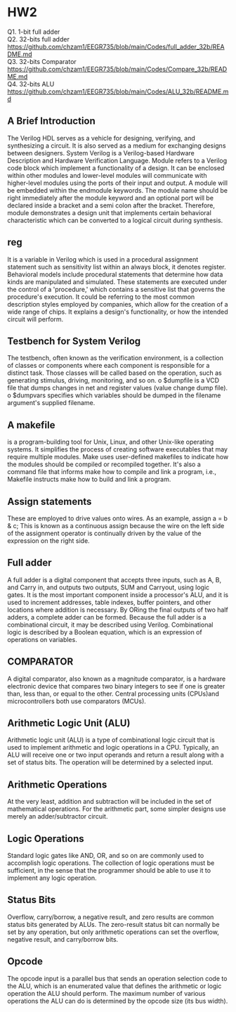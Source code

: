 # HW2

 Q1. 1-bit full adder  
Q2. 32-bits full adder  https://github.com/chzam1/EEGR735/blob/main/Codes/full_adder_32b/README.md  
 Q3. 32-bits Comparator  https://github.com/chzam1/EEGR735/blob/main/Codes/Compare_32b/README.md  
 Q4. 32-bits ALU  https://github.com/chzam1/EEGR735/blob/main/Codes/ALU_32b/README.md

## A Brief Introduction
The Verilog HDL serves as a vehicle for designing, verifying, and synthesizing a circuit. It is also served as a medium for exchanging designs between designers. System Verilog is a Verilog-based Hardware Description and Hardware Verification Language. Module refers to a Verilog code block which implement a functionality of a design. It can be enclosed within other modules and lower-level modules will communicate with higher-level modules using the ports of their input and output. 
A module will be embedded within the endmodule keywords. The module name should be right immediately after the module keyword and an optional port will be declared inside a bracket and a semi colon after the bracket. Therefore, module demonstrates a design unit that implements certain behavioral characteristic which can be converted to a logical circuit during synthesis.
## reg
It is a variable in Verilog which is used in a procedural assignment statement such as sensitivity list within an always block, it denotes register.
Behavioral models include procedural statements that determine how data kinds are manipulated and simulated. These statements are executed under the control of a 'procedure,' which contains a sensitive list that governs the procedure's execution. It could be referring to the most common description styles employed by companies, which allow for the creation of a wide range of chips. It explains a design's functionality, or how the intended circuit will perform.

## Testbench for System Verilog
The testbench, often known as the verification environment, is a collection of classes or components where each component is responsible for a distinct task. Those classes will be called based on the operation, such as generating stimulus, driving, monitoring, and so on.
o $dumpfile is a VCD file that dumps changes in net and register values (value change dump file).
o $dumpvars specifies which variables should be dumped in the filename argument's supplied filename.

## A makefile 
is a program-building tool for Unix, Linux, and other Unix-like operating systems. It simplifies the process of creating software executables that may require multiple modules. Make uses user-defined makefiles to indicate how the modules should be compiled or recompiled together. It's also a command file that informs make how to compile and link a program, i.e., Makefile instructs make how to build and link a program.

## Assign statements 
These are employed to drive values onto wires. As an example, assign a = b & c; This is known as a continuous assign because the wire on the left side of the assignment operator is continually driven by the value of the expression on the right side.

## Full adder
A full adder is a digital component that accepts three inputs, such as A, B, and Carry in, and outputs two outputs, SUM and Carryout, using logic gates. It is the most important component inside a processor's ALU, and it is used to increment addresses, table indexes, buffer pointers, and other locations where addition is necessary. By ORing the final outputs of two half adders, a complete adder can be formed. Because the full adder is a combinational circuit, it may be described using Verilog. Combinational logic is described by a Boolean equation, which is an expression of operations on variables.

## COMPARATOR
A digital comparator, also known as a magnitude comparator, is a hardware electronic device that compares two binary integers to see if one is greater than, less than, or equal to the other. Central processing units (CPUs)and microcontrollers both use comparators (MCUs).

## Arithmetic Logic Unit (ALU)
Arithmetic logic unit (ALU) is a type of combinational logic circuit that is used to implement arithmetic and logic operations in a CPU. Typically, an ALU will receive one or two input operands and return a result along with a set of status bits. The operation will be determined by a selected input.

## Arithmetic Operations
At the very least, addition and subtraction will be included in the set of mathematical operations. For the arithmetic part, some simpler designs use merely an adder/subtractor circuit.

## Logic Operations
Standard logic gates like AND, OR, and so on are commonly used to accomplish logic operations. The collection of logic operations must be sufficient, in the sense that the programmer should be able to use it to implement any logic operation.

## Status Bits
Overflow, carry/borrow, a negative result, and zero results are common status bits generated by ALUs. The zero-result status bit can normally be set by any operation, but only arithmetic operations can set the overflow, negative result, and carry/borrow bits.
## Opcode
The opcode input is a parallel bus that sends an operation selection code to the ALU, which is an enumerated value that defines the arithmetic or logic operation the ALU should perform. The maximum number of various operations the ALU can do is determined by the opcode size (its bus width). 

